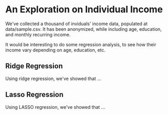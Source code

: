 
An Exploration on Individual Income
====

We've collected a thousand of inviduals' income data, populated at
data/sample.csv. It has been anonymized, while including age, education, and
monthly recurring income.

It would be interesting to do some regression analysis, to see how their
income vary depending on age, education, etc.

Ridge Regression
----

Using ridge regression, we've showed that ...


Lasso Regression
----

Using LASSO regression, we've showed that ...


